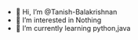 - 👋 Hi, I’m @Tanish-Balakrishnan
- 👀 I’m interested in Nothing
- 🌱 I’m currently learning python,java
<!---
Tanish-Balakrishnan/Tanish-Balakrishnan is a ✨ special ✨ repository because its `README.md` (this file) appears on your GitHub profile.
You can click the Preview link to take a look at your changes.
--->
